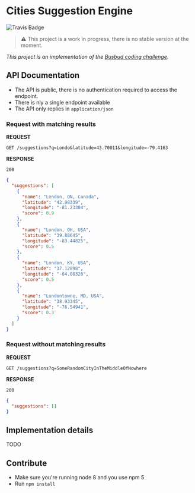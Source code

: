 # Cities Suggestion Engine

![Travis Badge](https://travis-ci.org/barodeur/cities-suggestion-engine.svg?branch=master)

> ⚠️ This project is a work in progress, there is no stable version at the moment.

_This project is an implementation of the [Busbud coding challenge](https://github.com/busbud/coding-challenge-backend-c)._

## API Documentation

- The API is public, there is no authentication required to access the endpoint.
- There is nly a single endpoint available 
- The API only replies in `application/json`

### Request with matching results

**REQUEST**

```
GET /suggestions?q=Londo&latitude=43.70011&longitude=-79.4163
```

**RESPONSE**

```
200
```

```json
{
  "suggestions": [
    {
      "name": "London, ON, Canada",
      "latitude": "42.98339",
      "longitude": "-81.23304",
      "score": 0.9
    },
    {
      "name": "London, OH, USA",
      "latitude": "39.88645",
      "longitude": "-83.44825",
      "score": 0.5
    },
    {
      "name": "London, KY, USA",
      "latitude": "37.12898",
      "longitude": "-84.08326",
      "score": 0.5
    },
    {
      "name": "Londontowne, MD, USA",
      "latitude": "38.93345",
      "longitude": "-76.54941",
      "score": 0.3
    }
  ]
}
```

### Request without matching results

**REQUEST**

```
GET /suggestions?q=SomeRandomCityInTheMiddleOfNowhere
```

**RESPONSE**

```
200
```

```json
{
  "suggestions": []
}
```


## Implementation details

TODO


## Contribute

- Make sure you're running node 8 and you use npm 5
- Run `npm install`